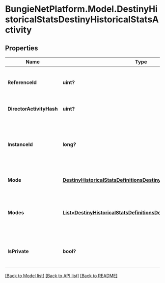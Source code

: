 # BungieNetPlatform.Model.DestinyHistoricalStatsDestinyHistoricalStatsActivity
## Properties

Name | Type | Description | Notes
------------ | ------------- | ------------- | -------------
**ReferenceId** | **uint?** | The unique hash identifier of the DestinyActivityDefinition that was played. If I had this to do over, it&#39;d be named activityHash. Too late now. | [optional] 
**DirectorActivityHash** | **uint?** | The unique hash identifier of the DestinyActivityDefinition that was played. | [optional] 
**InstanceId** | **long?** | The unique identifier for this *specific* match that was played.  This value can be used to get additional data about this activity such as who else was playing via the GetPostGameCarnageReport endpoint. | [optional] 
**Mode** | [**DestinyHistoricalStatsDefinitionsDestinyActivityModeType**](DestinyHistoricalStatsDefinitionsDestinyActivityModeType.md) | Indicates the most specific game mode of the activity that we could find. | [optional] 
**Modes** | [**List&lt;DestinyHistoricalStatsDefinitionsDestinyActivityModeType&gt;**](DestinyHistoricalStatsDefinitionsDestinyActivityModeType.md) | The list of all Activity Modes to which this activity applies, including aggregates. This will let you see, for example, whether the activity was both Clash and part of the Trials of the Nine event. | [optional] 
**IsPrivate** | **bool?** | Whether or not the match was a private match. There&#39;s no private matches in Destiny 2... yet... DUN DUN DUNNNN | [optional] 

[[Back to Model list]](../README.md#documentation-for-models) [[Back to API list]](../README.md#documentation-for-api-endpoints) [[Back to README]](../README.md)

